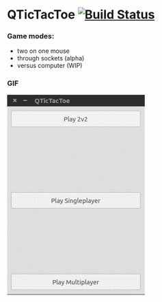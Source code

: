 # QTicTacToe [![Build Status](https://travis-ci.org/dawidd6/qtictactoe.svg?branch=devel)](https://travis-ci.org/dawidd6/qtictactoe)

### Game modes:
- two on one mouse
- through sockets (alpha)
- versus computer (WIP)

### GIF
![](data/Peek.gif)
